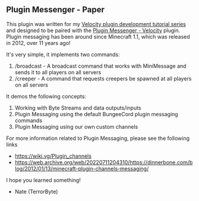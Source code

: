 ## Plugin Messenger - Paper

This plugin was written for my [Velocity plugin development tutorial series](https://www.youtube.com/playlist?list=PL51GdsaNM19JlY0t6KNyi4vtkC5Q-4-F4) and designed to be paired with the [Plugin Messenger - Velocity](https://github.com/TerrorByteTW/PluginMessenger-Velocity) plugin.
Plugin messaging has been around since Minecraft 1.1, which was released in 2012, over 11 years ago!

It's very simple, it implements two commands:
1. /broadcast - A broadcast command that works with MiniMessage and sends it to all players on all servers
2. /creeper - A command that requests creepers be spawned at all players on all servers

It demos the following concepts:
1. Working with Byte Streams and data outputs/inputs
2. Plugin Messaging using the default BungeeCord plugin messaging commands
3. Plugin Messaging using our own custom channels

For more information related to Plugin Messaging, please see the following links
* https://wiki.vg/Plugin_channels
* https://web.archive.org/web/20220711204310/https://dinnerbone.com/blog/2012/01/13/minecraft-plugin-channels-messaging/

I hope you learned something!
- Nate (TerrorByte)